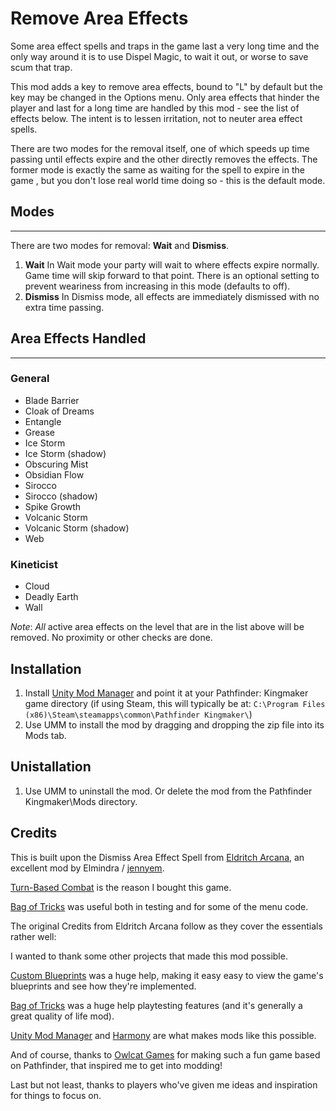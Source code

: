 Remove Area Effects
===

Some area effect spells and traps in the game last a very long time and the only way around it is to use Dispel Magic, to wait it out, or worse to save scum that trap.

This mod adds a key to remove area effects, bound to "L" by default but the key may be changed in the Options menu.  Only area effects that hinder the player and last for a long time are handled by this mod - see the list of effects below.  The intent is to lessen irritation, not to neuter area effect spells.

There are two modes for the removal itself, one of which speeds up time passing until effects expire and the other directly removes the effects.  The former mode is exactly the same as waiting for the spell to expire in the game , but you don't lose real world time doing so - this is the default mode.

## Modes
----
There are two modes for removal: **Wait** and **Dismiss**.
1. **Wait**  In Wait mode your party will wait to where effects expire normally. Game time will skip forward to that point. There is an optional setting to prevent weariness from increasing in this mode (defaults to off).
2. **Dismiss**  In Dismiss mode, all effects are immediately dismissed with no extra time passing.

## Area Effects Handled
----
### General
- Blade Barrier
- Cloak of Dreams
- Entangle
- Grease
- Ice Storm
- Ice Storm (shadow)
- Obscuring Mist
- Obsidian Flow
- Sirocco
- Sirocco (shadow)
- Spike Growth
- Volcanic Storm
- Volcanic Storm (shadow)
- Web
### Kineticist
- Cloud
- Deadly Earth
- Wall


*Note*: *All* active area effects on the level that are in the list above will be removed.  No proximity or other checks are done.

Installation
----
1. Install [Unity Mod Manager](https://www.nexusmods.com/site/mods/21) and point it at your Pathfinder: Kingmaker game directory (if using Steam, this will typically be at: `C:\Program Files (x86)\Steam\steamapps\common\Pathfinder Kingmaker\`)
2. Use UMM to install the mod by dragging and dropping the zip file into its Mods tab.

Unistallation
----
1. Use UMM to uninstall the mod.  Or delete the mod from the Pathfinder Kingmaker\Mods directory.

Credits
----
This is built upon the Dismiss Area Effect Spell from [Eldritch Arcana](https://www.nexusmods.com/pathfinderkingmaker/mods/79), an excellent mod by Elmindra / [jennyem](https://github.com/jennyem/pathfinder-mods).

[Turn-Based Combat](https://www.nexusmods.com/pathfinderkingmaker/mods/109?tab=description) is the reason I bought this game.

[Bag of Tricks](https://www.nexusmods.com/pathfinderkingmaker/mods/26) was useful both in testing and for some of the menu code.


The original Credits from Eldritch Arcana follow as they cover the essentials rather well:

I wanted to thank some other projects that made this mod possible.

[Custom Blueprints](https://github.com/spacehamster/KingmakerCustomBlueprints/)
was a huge help, making it easy easy to view the game's blueprints and see how they're implemented.

[Bag of Tricks](https://www.nexusmods.com/pathfinderkingmaker/mods/26)
was a huge help playtesting features (and it's generally a great quality of life mod).

[Unity Mod Manager](https://www.nexusmods.com/site/mods/21/) and
[Harmony](https://github.com/pardeike/Harmony) are what makes mods like this possible.

And of course, thanks to [Owlcat Games](https://owlcatgames.com/) for making such a fun game based
on Pathfinder, that inspired me to get into modding!

Last but not least, thanks to players who've given me ideas and inspiration for things to focus on.
